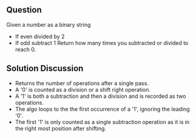 ## Question
Given a number as a binary string  
* If even divided by 2 
* If odd subtract 1
Return how many times you subtracted or divided to reach 0.

## Solution Discussion 
* Returns the number of operations after a single pass.  
* A '0' is counted as a division or a shift right operation.
* A '1' is both a subtraction and then a division and is recorded as two operations.
* The algo loops to the the first occurrence of a '1', ignoring the leading '0'.
* The first '1' is only counted as a single subtraction operation as it is in the right most position after shifting. 
  

